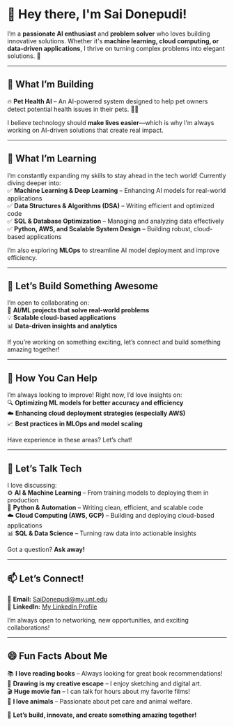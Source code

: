 # 👋 Hey there, I'm Sai Donepudi!

<!--
**pinky2004-dot/pinky2004-dot** is a ✨ _special_ ✨ repository because its `README.md` (this file) appears on your GitHub profile.

Here are some ideas to get you started:

- 🔭 I’m currently working on ...
- 🌱 I’m currently learning ...
- 👯 I’m looking to collaborate on ...
- 🤔 I’m looking for help with ...
- 💬 Ask me about ...
- 📫 How to reach me: ...
- 😄 Pronouns: ...
- ⚡ Fun fact: ...
-->

I’m a **passionate AI enthusiast** and **problem solver** who loves building innovative solutions. Whether it's **machine learning, cloud computing, or data-driven applications**, I thrive on turning complex problems into elegant solutions. 🚀  

---

## 🔭 What I’m Building  
🔥 **Pet Health AI** – An AI-powered system designed to help pet owners detect potential health issues in their pets. 🐶🐱  

I believe technology should **make lives easier**—which is why I’m always working on AI-driven solutions that create real impact.  

---

## 🌱 What I’m Learning  
I’m constantly expanding my skills to stay ahead in the tech world! Currently diving deeper into:  
✅ **Machine Learning & Deep Learning** – Enhancing AI models for real-world applications  
✅ **Data Structures & Algorithms (DSA)** – Writing efficient and optimized code  
✅ **SQL & Database Optimization** – Managing and analyzing data effectively  
✅ **Python, AWS, and Scalable System Design** – Building robust, cloud-based applications  

I’m also exploring **MLOps** to streamline AI model deployment and improve efficiency.  

---

## 👯 Let’s Build Something Awesome  
I’m open to collaborating on:  
🚀 **AI/ML projects that solve real-world problems**  
💡 **Scalable cloud-based applications**  
📊 **Data-driven insights and analytics**  

If you’re working on something exciting, let’s connect and build something amazing together!  

---

## 🤔 How You Can Help  
I’m always looking to improve! Right now, I’d love insights on:  
🔍 **Optimizing ML models for better accuracy and efficiency**  
☁️ **Enhancing cloud deployment strategies (especially AWS)**  
📈 **Best practices in MLOps and model scaling**  

Have experience in these areas? Let’s chat!  

---

## 💬 Let’s Talk Tech  
I love discussing:  
⚙️ **AI & Machine Learning** – From training models to deploying them in production  
🐍 **Python & Automation** – Writing clean, efficient, and scalable code  
☁️ **Cloud Computing (AWS, GCP)** – Building and deploying cloud-based applications  
📊 **SQL & Data Science** – Turning raw data into actionable insights  

Got a question? **Ask away!**  

---

## 📫 Let’s Connect!  
📩 **Email:** SaiDonepudi@my.unt.edu  
🔗 **LinkedIn:** [My LinkedIn Profile](https://www.linkedin.com/in/sai-d-23157a1bb/) 

I’m always open to networking, new opportunities, and exciting collaborations!  

---

## 😄 Fun Facts About Me  
📚 **I love reading books** – Always looking for great book recommendations!  
🎨 **Drawing is my creative escape** – I enjoy sketching and digital art.  
🎬 **Huge movie fan** – I can talk for hours about my favorite films!  
🐾 **I love animals** – Passionate about pet care and animal welfare.  

🚀 **Let’s build, innovate, and create something amazing together!**
